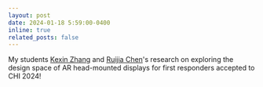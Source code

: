 ```yaml
---
layout: post
date: 2024-01-18 5:59:00-0400
inline: true
related_posts: false
---
```


<i class="fa-solid fa-star"></i> My students [Kexin Zhang](https://scholar.google.com/citations?user=RNoZyNoAAAAJ&hl=en) and [Ruijia Chen](https://chenruijia120.github.io/)'s research on exploring the design space of AR head-mounted displays for first responders accepted to CHI 2024!
